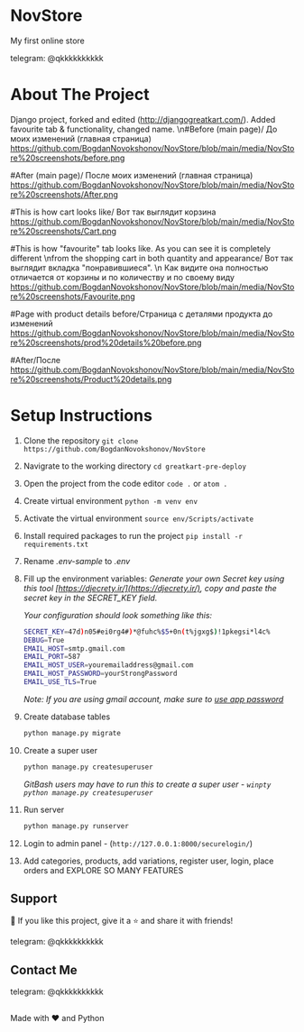 # NovStore
My first online store

<p align="left">
  telegram: @qkkkkkkkkkk
</p>

# About The Project
Django project, forked and edited (http://djangogreatkart.com/). Added favourite tab & functionality, changed name.
\n#Before (main page)/ До моих изменений (главная страница)
https://github.com/BogdanNovokshonov/NovStore/blob/main/media/NovStore%20screenshots/before.png

#After (main page)/ После моих изменений (главная страница)
https://github.com/BogdanNovokshonov/NovStore/blob/main/media/NovStore%20screenshots/After.png

#This is how cart looks like/ Вот так выглядит корзина
https://github.com/BogdanNovokshonov/NovStore/blob/main/media/NovStore%20screenshots/Cart.png

#This is how "favourite" tab looks like. As you can see it is completely different \nfrom the shopping cart in both quantity and appearance/ Вот так выглядит вкладка "понравившиеся". \n
Как видите она полностью отличается от корзины и по количеству и по своему виду 
https://github.com/BogdanNovokshonov/NovStore/blob/main/media/NovStore%20screenshots/Favourite.png

#Page with product details before/Страница с деталями продукта до изменений
https://github.com/BogdanNovokshonov/NovStore/blob/main/media/NovStore%20screenshots/prod%20details%20before.png

#After/После 
https://github.com/BogdanNovokshonov/NovStore/blob/main/media/NovStore%20screenshots/Product%20details.png



# Setup Instructions

1. Clone the repository `git clone https://github.com/BogdanNovokshonov/NovStore`
2. Navigrate to the working directory `cd greatkart-pre-deploy`
3. Open the project from the code editor `code .` or `atom .`
4. Create virtual environment `python -m venv env`
5. Activate the virtual environment `source env/Scripts/activate`
6. Install required packages to run the project `pip install -r requirements.txt`
7. Rename _.env-sample_ to _.env_
8. Fill up the environment variables:
    _Generate your own Secret key using this tool [https://djecrety.ir/](https://djecrety.ir/), copy and paste the secret key in the SECRET_KEY field._

    _Your configuration should look something like this:_
    ```sh
    SECRET_KEY=47d)n05#ei0rg4#)*@fuhc%$5+0n(t%jgxg$)!1pkegsi*l4c%
    DEBUG=True
    EMAIL_HOST=smtp.gmail.com
    EMAIL_PORT=587
    EMAIL_HOST_USER=youremailaddress@gmail.com
    EMAIL_HOST_PASSWORD=yourStrongPassword
    EMAIL_USE_TLS=True
    ```
    _Note: If you are using gmail account, make sure to [use app password](https://support.google.com/accounts/answer/185833)_
9. Create database tables
    ```sh
    python manage.py migrate
    ```
10. Create a super user
    ```sh
    python manage.py createsuperuser
    ```
    _GitBash users may have to run this to create a super user - `winpty python manage.py createsuperuser`_
11. Run server
    ```sh
    python manage.py runserver
    ```
12. Login to admin panel - (`http://127.0.0.1:8000/securelogin/`)
13. Add categories, products, add variations, register user, login, place orders and EXPLORE SO MANY FEATURES




## Support
💙 If you like this project, give it a ⭐ and share it with friends!

<p align="left">
  telegram: @qkkkkkkkkkk
</p>

## Contact Me
<p align="left">
  telegram: @qkkkkkkkkkk
</p>

##
Made with ❤️ and Python
